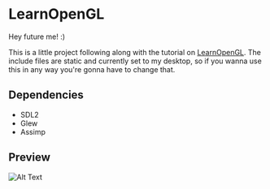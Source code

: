 # LearnOpenGL

Hey future me! :)

This is a little project following along with the tutorial on [LearnOpenGL](https://www.learnopengl.com).
The include files are static and currently set to my desktop, so if you wanna use this in any way you're gonna have to change that.

## Dependencies
- SDL2
- Glew
- Assimp

## Preview
![Alt Text](https://media1.tenor.com/images/60cbd1df9b83d6d0f24c389f122e6a5d/tenor.gif?itemid=23017360)
